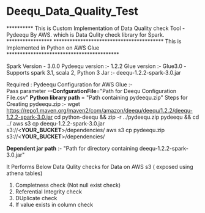 # Deequ_Data_Quality_Test

**********  This is Custom Implementation of Data Quality check Tool - Pydeequ By AWS. which is Data Qulity check library for Spark. *****************
***************************************** This is Implemented in Python on AWS Glue ******************************************

Spark Version - 3.0.0
Pydeequ version :- 1.2.2
Glue version :- Glue3.0 -Supports spark 3.1, scala 2, Python 3
Jar :- deequ-1.2.2-spark-3.0.jar

Required :
Pydeequ Configuration for AWS Glue :-  
Pass parameter **--ConfgurationFile**="Path for Deequ Configuration File.csv"
**Python library path** =  "Path containing pydeequ.zip" 
Steps for Creating pydeequ.zip :-  wget https://repo1.maven.org/maven2/com/amazon/deequ/deequ/1.2.2/deequ-1.2.2-spark-3.0.jar 
                                   cd python-deequ && zip -r ../pydeequ.zip pydeequ && cd ../
                                   aws s3 cp deequ-1.2.2-spark-3.0.jar  s3://<__YOUR_BUCKET__>/dependencies/
                                   aws s3 cp pydeequ.zip s3://<__YOUR_BUCKET__>/dependencies/

**Dependent jar path** :- "Path for directory containing deequ-1.2.2-spark-3.0.jar"

It Performs Below Data Qulity checks for Data on AWS s3 ( exposed using athena tables)

1. Completness check (Not null exist check)
2. Referential Integrity check
3. DUplicate check
4. If value exists in column check
